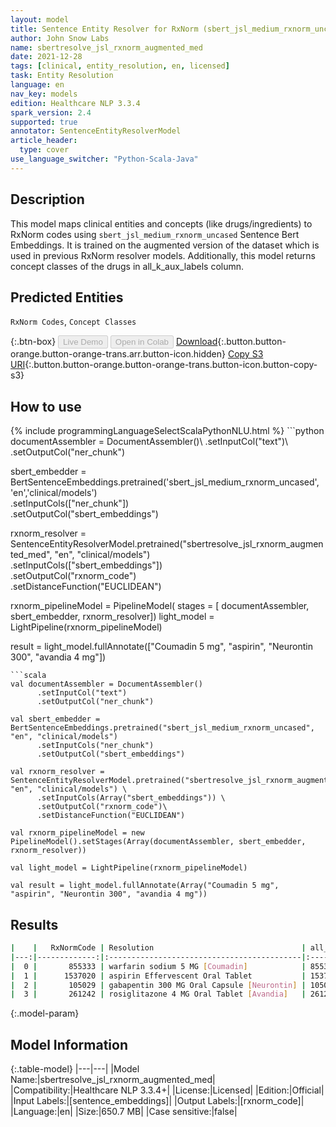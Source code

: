 ```yaml
---
layout: model
title: Sentence Entity Resolver for RxNorm (sbert_jsl_medium_rxnorm_uncased embeddings)
author: John Snow Labs
name: sbertresolve_jsl_rxnorm_augmented_med
date: 2021-12-28
tags: [clinical, entity_resolution, en, licensed]
task: Entity Resolution
language: en
nav_key: models
edition: Healthcare NLP 3.3.4
spark_version: 2.4
supported: true
annotator: SentenceEntityResolverModel
article_header:
  type: cover
use_language_switcher: "Python-Scala-Java"
---
```


## Description

This model maps clinical entities and concepts (like drugs/ingredients) to RxNorm codes using `sbert_jsl_medium_rxnorm_uncased` Sentence Bert Embeddings. It is trained on the augmented version of the dataset which is used in previous RxNorm resolver models. Additionally, this model returns concept classes of the drugs in all_k_aux_labels column.

## Predicted Entities

`RxNorm Codes`, `Concept Classes`

{:.btn-box}
<button class="button button-orange" disabled>Live Demo</button>
<button class="button button-orange" disabled>Open in Colab</button>
[Download](https://s3.amazonaws.com/auxdata.johnsnowlabs.com/clinical/models/sbertresolve_jsl_rxnorm_augmented_med_en_3.3.4_2.4_1640686630389.zip){:.button.button-orange.button-orange-trans.arr.button-icon.hidden}
[Copy S3 URI](s3://auxdata.johnsnowlabs.com/clinical/models/sbertresolve_jsl_rxnorm_augmented_med_en_3.3.4_2.4_1640686630389.zip){:.button.button-orange.button-orange-trans.button-icon.button-copy-s3}

## How to use



<div class="tabs-box" markdown="1">
{% include programmingLanguageSelectScalaPythonNLU.html %}
```python
documentAssembler = DocumentAssembler()\
      .setInputCol("text")\
      .setOutputCol("ner_chunk")

sbert_embedder = BertSentenceEmbeddings.pretrained('sbert_jsl_medium_rxnorm_uncased', 'en','clinical/models')\
      .setInputCols(["ner_chunk"])\
      .setOutputCol("sbert_embeddings")
    
rxnorm_resolver = SentenceEntityResolverModel.pretrained("sbertresolve_jsl_rxnorm_augmented_med", "en", "clinical/models") \
      .setInputCols(["sbert_embeddings"]) \
      .setOutputCol("rxnorm_code")\
      .setDistanceFunction("EUCLIDEAN")

rxnorm_pipelineModel = PipelineModel(
    stages = [
        documentAssembler,
        sbert_embedder,
        rxnorm_resolver])
light_model = LightPipeline(rxnorm_pipelineModel)

result = light_model.fullAnnotate(["Coumadin 5 mg", "aspirin", "Neurontin 300", "avandia 4 mg"])
```
```scala
val documentAssembler = DocumentAssembler()
      .setInputCol("text")
      .setOutputCol("ner_chunk")
      
val sbert_embedder = BertSentenceEmbeddings.pretrained("sbert_jsl_medium_rxnorm_uncased", "en", "clinical/models")
      .setInputCols("ner_chunk")
      .setOutputCol("sbert_embeddings")
    
val rxnorm_resolver = SentenceEntityResolverModel.pretrained("sbertresolve_jsl_rxnorm_augmented_med", "en", "clinical/models") \
      .setInputCols(Array("sbert_embeddings")) \
      .setOutputCol("rxnorm_code")\
      .setDistanceFunction("EUCLIDEAN")

val rxnorm_pipelineModel = new PipelineModel().setStages(Array(documentAssembler, sbert_embedder, rxnorm_resolver))

val light_model = LightPipeline(rxnorm_pipelineModel)

val result = light_model.fullAnnotate(Array("Coumadin 5 mg", "aspirin", "Neurontin 300", "avandia 4 mg"))
```
</div>

## Results

```bash
|    |   RxNormCode | Resolution                                 | all_k_results                     | all_k_distances                   | all_k_cosine_distances            | all_k_resolutions                                               | all_k_aux_labels                  |
|---:|-------------:|:-------------------------------------------|:----------------------------------|:----------------------------------|:----------------------------------|:----------------------------------------------------------------|:----------------------------------|
|  0 |       855333 | warfarin sodium 5 MG [Coumadin]            | 855333:::855334:::1110792:::11... | 0.0000:::6.0548:::6.1667:::6.1... | 0.0000:::0.0515:::0.0536:::0.0... | warfarin sodium 5 MG [Coumadin]:::warfarin sodium 5 MG Oral ... | Branded Drug Comp:::Branded Dr... |
|  1 |      1537020 | aspirin Effervescent Oral Tablet           | 1537020:::1191:::202547:::1001... | 0.0000:::0.0000:::8.8123:::9.3... | 0.0000:::0.0000:::0.1145:::0.1... | aspirin Effervescent Oral Tablet:::aspirin:::Empirin:::Ecpir... | Clinical Drug Form:::Ingredien... |
|  2 |       105029 | gabapentin 300 MG Oral Capsule [Neurontin] | 105029:::1718929:::1718930:::3... | 5.5969:::8.7502:::8.7502:::8.7... | 0.0452:::0.1092:::0.1092:::0.1... | gabapentin 300 MG Oral Capsule [Neurontin]:::olanzapine 300 ... | Branded Drug:::Clinical Drug C... |
|  3 |       261242 | rosiglitazone 4 MG Oral Tablet [Avandia]   | 261242:::2123140:::1792373:::8... | 0.0000:::7.1217:::7.7113:::8.4... | 0.0000:::0.0728:::0.0843:::0.1... | rosiglitazone 4 MG Oral Tablet [Avandia]:::erdafitinib 4 MG ... | Branded Drug:::Branded Drug Co... |
```

{:.model-param}
## Model Information

{:.table-model}
|---|---|
|Model Name:|sbertresolve_jsl_rxnorm_augmented_med|
|Compatibility:|Healthcare NLP 3.3.4+|
|License:|Licensed|
|Edition:|Official|
|Input Labels:|[sentence_embeddings]|
|Output Labels:|[rxnorm_code]|
|Language:|en|
|Size:|650.7 MB|
|Case sensitive:|false|
